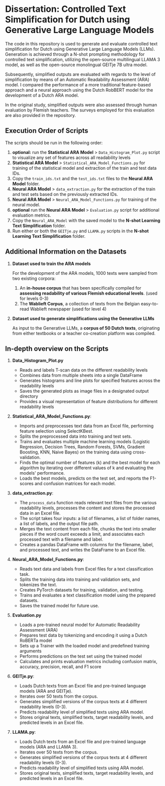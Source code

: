 # Dissertation: Controlled Text Simplification for Dutch using Generative Large Language Models 

The code in this repository is used to generate and evaluate controlled text simplification for Dutch using Generative Large Language Models (LLMs). Generation is achieved through a N-shot prompting methodology for controlled text simplification, utilizing the open-source multilingual LLAMA 3 model, as well as the open-source monolingual GEITje 7B ultra model. 

Subsequently, simplified outputs are evaluated with regards to the level of simplification by means of an Automatic Readability Assessment (ARA) model. I compared the performance of a more traditional feature-based approach and a neural approach using the Dutch RobBERT model for the development of a Dutch ARA model.

In the original study, simplified outputs were also assessed through human evaluation by Flemish teachers. The surveys employed for this evaluation are also provided in the repository.

## Execution Order of Scripts

The scripts should be run in the following order:

1. **optional:** run the **Statistical ARA Model** > `Data_Histogram_Plot.py` script to visualize any set of features across all readability levels
2. **Statistical ARA Model** > `Statistical_ARA_Model_Functions.py` for training of the statistical model and extraction of the train and test data IDs.
3. Copy the `train_ids.txt` and the `test_ids.txt` files to the **Neural ARA Model** folder.
5. **Neural ARA Model** > `data_extraction.py` for the extraction of the train and test sets based on the previously extracted IDs.
6. **Neural ARA Model** > `Neural_ARA_Model_Functions.py` for training of the neural model.
7. **optional** run the **Neural ARA Model** > `Evaluation.py` script for additional evaluation metrics. 
8. Copy the `Neural_ARA_Model` with the saved model to the **N-shot Learning Text Simplification** folder.
9. Run either or both the `GEITje.py` and `LLAMA.py` scripts in the **N-shot Learning Text Simplification** folder.

## Additional Information on the Datasets

1. **Dataset used to train the ARA models**

    For the development of the ARA models, 1000 texts were sampled from two existing corpora:
        
    1. An **in-house corpus** that has been specifically compiled for **assessing readability of various Flemish educational levels**. (used for levels 0-3)
    2. The **Wablieft Corpus**, a collection of texts from the Belgian easy-to-read Wablieft newspaper (used for level 4)

2. **Dataset used to generate simplifications using the Generative LLMs**

    As input to the Generative LLMs, a **corpus of 50 Dutch texts**, originating from either textbooks or a teacher co-creation platform was compiled. 

## In-depth overview on the Scripts

1. **Data_Histogram_Plot.py**
    - Reads and labels T-scan data on the different readability levels
    - Combines data from multiple sheets into a single DataFrame
    - Generates histograms and line plots for specified features across the readability levels
    - Saves the generated plots as image files in a designated output directory
    - Provides a visual representation of feature distributions for different readability levels

2. **Statistical_ARA_Model_Functions.py**:
    - Imports and preprocesses text data from an Excel file, performing feature selection using SelectKBest.
    - Splits the preprocessed data into training and test sets.
    - Trains and evaluates multiple machine learning models (Logistic Regression, Decision Trees, Random Forests, SVMs, Gradient Boosting, KNN, Naive Bayes) on the training data using cross-validation.
    - Finds the optimal number of features (k) and the best model for each algorithm by iterating over different values of k and evaluating the models' performance.
    - Loads the best models, predicts on the test set, and reports the F1-scores and confusion matrices for each model.

3. **data_extraction.py**:
    - The `process_data` function reads relevant text files from the various readability levels, processes the content and stores the processed data in an Excel file.
    - The script takes four inputs: a list of filenames, a list of folder names, a list of labels, and the output file path.
    - Merges the text content from each file, chunks the text into smaller pieces if the word count exceeds a limit, and associates each processed text with a filename and label.
    - Creates a pandas DataFrame with columns for the filename, label, and processed text, and writes the DataFrame to an Excel file.

4. **Neural_ARA_Model_Functions.py**:
    - Reads text data and labels from Excel files for a text classification task.
    - Splits the training data into training and validation sets, and tokenizes the text.
    - Creates PyTorch datasets for training, validation, and testing.
    - Trains and evaluates a text classification model using the prepared datasets.
    - Saves the trained model for future use.

5. **Evaluation.py**
    - Loads a pre-trained neural model for Automatic Readability Assessment (ARA)
    - Prepares test data by tokenizing and encoding it using a Dutch RoBERTa model
    - Sets up a Trainer with the loaded model and predefined training arguments
    - Performs predictions on the test set using the trained model
    - Calculates and prints evaluation metrics including confusion matrix, accuracy, precision, recall, and F1 score

6. **GEITje.py**:
    - Loads Dutch texts from an Excel file and pre-trained language models (ARA and GEITje).
    - Iterates over 50 texts from the corpus.
    - Generates simplified versions of the corpus texts at 4 different readability levels (0-3).
    - Predicts readability level of simplified texts using ARA model.
    - Stores original texts, simplified texts, target readability levels, and predicted levels in an Excel file.

7. **LLAMA.py**:
    - Loads Dutch texts from an Excel file and pre-trained language models (ARA and LLAMA 3).
    - Iterates over 50 texts from the corpus.
    - Generates simplified versions of the corpus texts at 4 different readability levels (0-3).
    - Predicts readability level of simplified texts using ARA model.
    - Stores original texts, simplified texts, target readability levels, and predicted levels in an Excel file.

